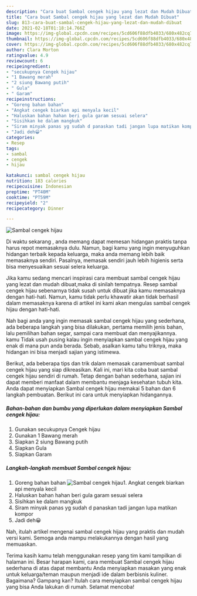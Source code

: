 ```yaml
---
description: "Cara buat Sambal cengek hijau yang lezat dan Mudah Dibuat"
title: "Cara buat Sambal cengek hijau yang lezat dan Mudah Dibuat"
slug: 813-cara-buat-sambal-cengek-hijau-yang-lezat-dan-mudah-dibuat
date: 2021-02-18T01:18:14.766Z
image: https://img-global.cpcdn.com/recipes/5cd606f88dfb4033/680x482cq70/sambal-cengek-hijau-foto-resep-utama.jpg
thumbnail: https://img-global.cpcdn.com/recipes/5cd606f88dfb4033/680x482cq70/sambal-cengek-hijau-foto-resep-utama.jpg
cover: https://img-global.cpcdn.com/recipes/5cd606f88dfb4033/680x482cq70/sambal-cengek-hijau-foto-resep-utama.jpg
author: Clara Morton
ratingvalue: 4.9
reviewcount: 6
recipeingredient:
- "secukupnya Cengek hijau"
- "1 Bawang merah"
- "2 siung Bawang putih"
- " Gula"
- " Garam"
recipeinstructions:
- "Goreng bahan bahan"
- "Angkat cengek biarkan api menyala kecil"
- "Haluskan bahan hahan beri gula garam sesuai selera"
- "Sisihkan ke dalam mangkuk"
- "Siram minyak panas yg sudah d panaskan tadi jangan lupa matikan kompor"
- "Jadi deh😀"
categories:
- Resep
tags:
- sambal
- cengek
- hijau

katakunci: sambal cengek hijau 
nutrition: 183 calories
recipecuisine: Indonesian
preptime: "PT40M"
cooktime: "PT59M"
recipeyield: "2"
recipecategory: Dinner

---
```



![Sambal cengek hijau](https://img-global.cpcdn.com/recipes/5cd606f88dfb4033/680x482cq70/sambal-cengek-hijau-foto-resep-utama.jpg)

Di waktu  sekarang , anda memang dapat memesan hidangan praktis tanpa harus repot memasaknya dulu. Namun, bagi kamu yang ingin menyuguhkan hidangan terbaik kepada keluarga, maka anda memang lebih baik memasaknya sendiri. Pasalnya, memasak sendiri jauh lebih higienis serta bisa menyesuaikan sesuai selera keluarga.

Jika kamu sedang mencari inspirasi cara membuat sambal cengek hijau yang lezat dan mudah dibuat,maka di sinilah tempatnya. Resep sambal cengek hijau  sebenarnya tidak susah untuk dibuat jika kamu memasaknya dengan hati-hati. Namun, kamu tidak perlu khawatir akan tidak berhasil dalam memasaknya 
karena di artikel ini kami akan mengulas sambal cengek hijau dengan hati-hati.  



Nah bagi anda yang ingin memasak sambal cengek hijau yang sederhana, ada beberapa langkah yang bisa dilakukan, pertama memilih jenis bahan, lalu pemilihan bahan segar, sampai cara membuat dan menyajikannya. kamu Tidak usah pusing kalau ingin menyiapkan sambal cengek hijau yang enak di mana pun anda berada. Sebab, asalkan kamu  tahu triknya, maka hidangan ini bisa menjadi sajian yang istimewa.

Berikut, ada beberapa tips dan trik dalam memasak caramembuat sambal cengek hijau yang siap dikreasikan. Kali ini, mari kita coba buat sambal cengek hijau sendiri di rumah. Tetap dengan bahan sederhana, sajian ini dapat memberi manfaat dalam membantu menjaga kesehatan tubuh kita. Anda dapat menyiapkan Sambal cengek hijau memakai 5 bahan dan 6 langkah pembuatan. Berikut ini cara untuk menyiapkan hidangannya.

<!--inarticleads1-->

##### Bahan-bahan dan bumbu yang diperlukan dalam menyiapkan Sambal cengek hijau:

1. Gunakan secukupnya Cengek hijau
1. Gunakan 1 Bawang merah
1. Siapkan 2 siung Bawang putih
1. Siapkan  Gula
1. Siapkan  Garam




<!--inarticleads2-->

##### Langkah-langkah membuat Sambal cengek hijau:

1. Goreng bahan bahan
<img src="https://img-global.cpcdn.com/steps/5c5e4a3c6c68f354/160x128cq70/sambal-cengek-hijau-langkah-memasak-1-foto.jpg" alt="Sambal cengek hijau">1. Angkat cengek biarkan api menyala kecil
1. Haluskan bahan hahan beri gula garam sesuai selera
1. Sisihkan ke dalam mangkuk
1. Siram minyak panas yg sudah d panaskan tadi jangan lupa matikan kompor
1. Jadi deh😀




Nah, itulah artikel mengenai  sambal cengek hijau  yang praktis dan mudah versi kami. Semoga anda mampu melakukannya dengan hasil yang memuaskan. 

Terima kasih kamu telah menggunakan resep yang tim kami tampilkan di halaman ini. Besar harapan kami, cara membuat  Sambal cengek hijau sederhana di atas dapat membantu Anda menyiapkan masakan yang enak untuk keluarga/teman maupun menjadi ide dalam berbisnis kuliner. Bagaimana? Gampang kan? Itulah cara menyiapkan sambal cengek hijau yang bisa Anda lakukan di rumah. Selamat mencoba!

